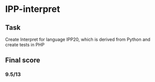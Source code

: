 # IPP-interpret

## Task
Create Interpret for language IPP20, which is derived from Python and create tests in PHP

## Final score 
### 9.5/13
